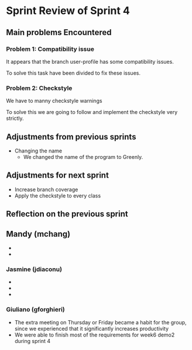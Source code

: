 <!-- An example of how you can do a sprint review -->

# Sprint Review of Sprint 4

## Main problems  Encountered

### Problem 1: Compatibility issue
It appears that the branch user-profile has some compatibility issues.

To solve this task have been divided to fix these issues. 

### Problem 2: Checkstyle
We have to manny checkstyle warnings

To solve this we are going to follow and implement the checkstyle very strictly.


## Adjustments from previous sprints
 - Changing the name
    - We changed the name of the program to Greenly.

## Adjustments for next sprint
 - Increase branch coverage
 - Apply the checkstyle to every class

## Reflection on the previous sprint
## Mandy (mchang)
 - 
 - 

### Jasmine (jdiaconu)
 - 
 - 
 - 
 
 
 ### Giuliano (gforghieri)
- The extra meeting on Thursday or Friday became a habit for the group, since we experienced that it significantly increases productivity
- We were able to finish most of the requirements for week6 demo2 during sprint 4